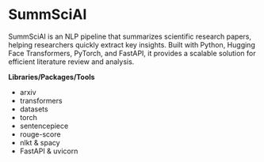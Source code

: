 # SummSciAI
SummSciAI is an NLP pipeline that summarizes scientific research papers, helping researchers quickly extract key insights. Built with Python, Hugging Face Transformers, PyTorch, and FastAPI, it provides a scalable solution for efficient literature review and analysis.

**Libraries/Packages/Tools**
- arxiv
- transformers
- datasets
- torch
- sentencepiece
- rouge-score
- nlkt & spacy
- FastAPI & uvicorn





